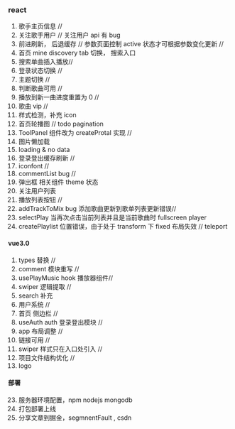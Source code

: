 ### react

1. 歌手主页信息 //
2. 关注歌手用户 // 关注用户 api 有 bug
3. 前进刷新， 后退缓存 //
   参数页面控制 active 状态才可根据参数变化更新 //
4. 首页 mine discovery tab 切换， 搜索入口
5. 搜索单曲插入播放//
6. 登录状态切换 //
7. 主题切换 //
8. 判断歌曲可用 //
9. 播放到新一曲进度重置为 0 //
10. 歌曲 vip //
11. 样式检测，补充 icon
12. 首页轮播图 // todo pagination
13. ToolPanel 组件改为 createProtal 实现 //
14. 图片懒加载
15. loading & no data
16. 登录登出缓存刷新 //
17. iconfont //
18. commentList bug //
19. 弹出框 相关组件 theme 状态
20. 关注用户列表
21. 播放列表按钮 //
22. addTrackToMix bug 添加歌曲更新到歌单列表更新错误//
23. selectPlay 当再次点击当前列表并且是当前歌曲时 fullscreen player
24. createPlaylist 位置错误，由于处于 transform 下 fixed 布局失效 // teleport

#### vue3.0

1. types 替换 //
2. comment 模块重写 //
3. usePlayMusic hook 播放器组件//
4. swiper 逻辑提取 //
5. search 补充
6. 用户系统 //
7. 首页 侧边栏 //
8. useAuth auth 登录登出模块 //
9. app 布局调整 //
10. 链接可用 //
11. swiper 样式只在入口处引入 //
12. 项目文件结构优化 //
13. logo

#### 部署

23. 服务器环境配置，npm nodejs mongodb
24. 打包部署上线
25. 分享文章到掘金，segmnentFault , csdn
